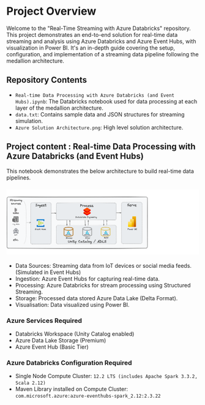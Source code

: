 # Project Overview
Welcome to the "Real-Time Streaming with Azure Databricks" repository. This project demonstrates an end-to-end solution for real-time data streaming and analysis using Azure Databricks and Azure Event Hubs, with visualization in Power BI. It's an in-depth guide covering the setup, configuration, and implementation of a streaming data pipeline following the medallion architecture.


## Repository Contents
- `Real-time Data Processing with Azure Databricks (and Event Hubs).ipynb`: The Databricks notebook used for data processing at each layer of the medallion architecture.
- `data.txt`: Contains sample data and JSON structures for streaming simulation.
- `Azure Solution Architecture.png`: High level solution architecture.

## Project content : Real-time Data Processing with Azure Databricks (and Event Hubs)

This notebook demonstrates the below architecture to build real-time data pipelines.
<h3>
  <img src="Azure Solution Architecture.png" alt="image">
</h3>



- Data Sources: Streaming data from IoT devices or social media feeds. (Simulated in Event Hubs)
- Ingestion: Azure Event Hubs for capturing real-time data.
- Processing: Azure Databricks for stream processing using Structured Streaming.
- Storage: Processed data stored Azure Data Lake (Delta Format).
- Visualisation: Data visualized using Power BI.


### Azure Services Required
- Databricks Workspace (Unity Catalog enabled)
- Azure Data Lake Storage (Premium)
- Azure Event Hub (Basic Tier)

### Azure Databricks Configuration Required
- Single Node Compute Cluster: `12.2 LTS (includes Apache Spark 3.3.2, Scala 2.12)`
- Maven Library installed on Compute Cluster: `com.microsoft.azure:azure-eventhubs-spark_2.12:2.3.22`
